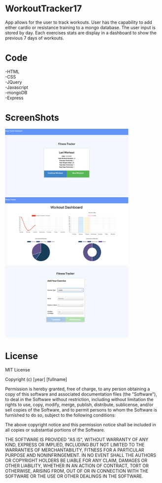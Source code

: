 # WorkoutTracker17
App allows for the user to track workouts. User has the capability to add either cardio or resistance training to a mongo database. The user input is stored by day. Each exercises stats are display in a dashboard to show the previous 7 days of workouts.

# Code
-HTML
<br>
-CSS
<br>
-JQuery
<br>
-Javascript
<br>
-mongoDB
<br>
-Express

# ScreenShots
<img src="Screen Shot 2020-02-23 at 5.33.33 PM.png" width=400px>
<img src="Screen Shot 2020-02-23 at 5.33.24 PM.png" width=400px>
<img src="Screen Shot 2020-02-23 at 5.33.42 PM.png" width=400px>



# License

MIT License

Copyright (c) [year] [fullname]

Permission is hereby granted, free of charge, to any person obtaining a copy
of this software and associated documentation files (the "Software"), to deal
in the Software without restriction, including without limitation the rights
to use, copy, modify, merge, publish, distribute, sublicense, and/or sell
copies of the Software, and to permit persons to whom the Software is
furnished to do so, subject to the following conditions:

The above copyright notice and this permission notice shall be included in all
copies or substantial portions of the Software.

THE SOFTWARE IS PROVIDED "AS IS", WITHOUT WARRANTY OF ANY KIND, EXPRESS OR
IMPLIED, INCLUDING BUT NOT LIMITED TO THE WARRANTIES OF MERCHANTABILITY,
FITNESS FOR A PARTICULAR PURPOSE AND NONINFRINGEMENT. IN NO EVENT SHALL THE
AUTHORS OR COPYRIGHT HOLDERS BE LIABLE FOR ANY CLAIM, DAMAGES OR OTHER
LIABILITY, WHETHER IN AN ACTION OF CONTRACT, TORT OR OTHERWISE, ARISING FROM,
OUT OF OR IN CONNECTION WITH THE SOFTWARE OR THE USE OR OTHER DEALINGS IN THE
SOFTWARE.